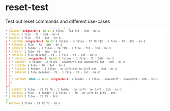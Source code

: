 # reset-test
Test out reset commands and different use-cases

![reset-practice-branch-initial-layout](https://github.com/ravinayak/reset-test/blob/br-1/reset-practice-branch-initial-layout.png)
